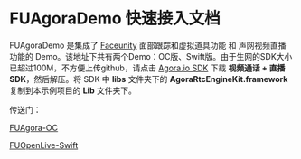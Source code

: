 # FUAgoraDemo 快速接入文档

FUAgoraDemo 是集成了 [Faceunity](https://github.com/Faceunity/FULiveDemo/tree/dev) 面部跟踪和虚拟道具功能 和 声网视频直播 功能的 Demo。该地址下共有两个Demo：OC版、Swift版。由于生网的SDK大小已超过100M，不方便上传github，请点击 [Agora.io SDK](https://www.agora.io/cn/download/) 下载 **视频通话 + 直播 SDK**，然后解压。将 SDK 中 **libs** 文件夹下的 **AgoraRtcEngineKit.framework** 复制到本示例项目的 **Lib** 文件夹下。

传送门：

[FUAgora-OC](FUAgora-OC)

[FUOpenLive-Swift](FUOpenLive-Swift)
